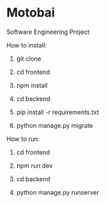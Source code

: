 # Motobai
Software Engineering Project

How to install:
1. git clone <this link>

2. cd frontend
3. npm install
   
4. cd backend
5. pip install -r requirements.txt
6. python manage.py migrate


How to run:
1. cd frontend
2. npm run dev

3. cd backend
4. python manage.py runserver
